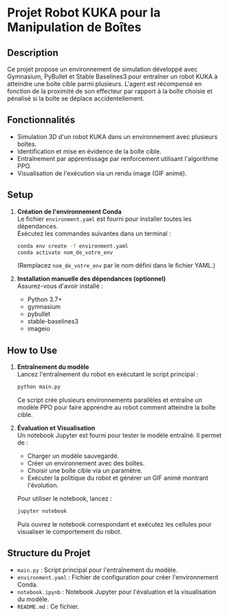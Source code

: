 
# Projet Robot KUKA pour la Manipulation de Boîtes

## Description
Ce projet propose un environnement de simulation développé avec Gymnasium, PyBullet et Stable Baselines3 pour entraîner un robot KUKA à atteindre une boîte cible parmi plusieurs. L'agent est récompensé en fonction de la proximité de son effecteur par rapport à la boîte choisie et pénalisé si la boîte se déplace accidentellement.

## Fonctionnalités
- Simulation 3D d'un robot KUKA dans un environnement avec plusieurs boîtes.
- Identification et mise en évidence de la boîte cible.
- Entraînement par apprentissage par renforcement utilisant l'algorithme PPO.
- Visualisation de l'exécution via un rendu image (GIF animé).

## Setup
1. **Création de l'environnement Conda**  
   Le fichier `environment.yaml` est fourni pour installer toutes les dépendances.  
   Exécutez les commandes suivantes dans un terminal :
   ```bash
   conda env create -f environment.yaml
   conda activate nom_de_votre_env
   ```
   (Remplacez `nom_de_votre_env` par le nom défini dans le fichier YAML.)

2. **Installation manuelle des dépendances (optionnel)**  
   Assurez-vous d'avoir installé :
   - Python 3.7+
   - gymnasium
   - pybullet
   - stable-baselines3
   - imageio

## How to Use
1. **Entraînement du modèle**  
   Lancez l'entraînement du robot en exécutant le script principal :
   ```bash
   python main.py
   ```
   Ce script crée plusieurs environnements parallèles et entraîne un modèle PPO pour faire apprendre au robot comment atteindre la boîte cible.

2. **Évaluation et Visualisation**  
   Un notebook Jupyter est fourni pour tester le modèle entraîné. Il permet de :
   - Charger un modèle sauvegardé.
   - Créer un environnement avec des boîtes.
   - Choisir une boîte cible via un paramètre.
   - Exécuter la politique du robot et générer un GIF animé montrant l'évolution.
   
   Pour utiliser le notebook, lancez :
   ```bash
   jupyter notebook
   ```
   Puis ouvrez le notebook correspondant et exécutez les cellules pour visualiser le comportement du robot.

## Structure du Projet
- `main.py` : Script principal pour l'entraînement du modèle.
- `environment.yaml` : Fichier de configuration pour créer l'environnement Conda.
- `notebook.ipynb` : Notebook Jupyter pour l'évaluation et la visualisation du modèle.
- `README.md` : Ce fichier.
